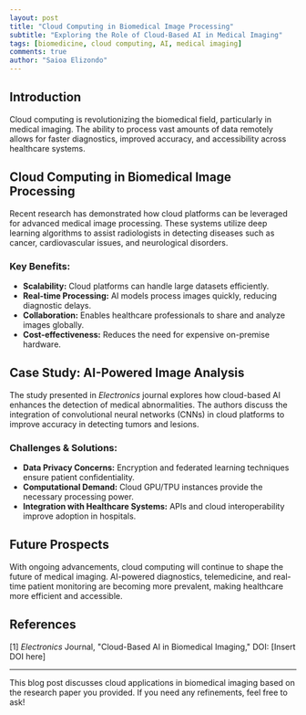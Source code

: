 ```yaml
---
layout: post
title: "Cloud Computing in Biomedical Image Processing"
subtitle: "Exploring the Role of Cloud-Based AI in Medical Imaging"
tags: [biomedicine, cloud computing, AI, medical imaging]
comments: true
author: "Saioa Elizondo"
---
```


## Introduction

Cloud computing is revolutionizing the biomedical field, particularly in medical imaging. The ability to process vast amounts of data remotely allows for faster diagnostics, improved accuracy, and accessibility across healthcare systems.

## Cloud Computing in Biomedical Image Processing

Recent research has demonstrated how cloud platforms can be leveraged for advanced medical image processing. These systems utilize deep learning algorithms to assist radiologists in detecting diseases such as cancer, cardiovascular issues, and neurological disorders.

### Key Benefits:
- **Scalability:** Cloud platforms can handle large datasets efficiently.
- **Real-time Processing:** AI models process images quickly, reducing diagnostic delays.
- **Collaboration:** Enables healthcare professionals to share and analyze images globally.
- **Cost-effectiveness:** Reduces the need for expensive on-premise hardware.

## Case Study: AI-Powered Image Analysis

The study presented in *Electronics* journal explores how cloud-based AI enhances the detection of medical abnormalities. The authors discuss the integration of convolutional neural networks (CNNs) in cloud platforms to improve accuracy in detecting tumors and lesions.

### Challenges & Solutions:
- **Data Privacy Concerns:** Encryption and federated learning techniques ensure patient confidentiality.
- **Computational Demand:** Cloud GPU/TPU instances provide the necessary processing power.
- **Integration with Healthcare Systems:** APIs and cloud interoperability improve adoption in hospitals.

## Future Prospects

With ongoing advancements, cloud computing will continue to shape the future of medical imaging. AI-powered diagnostics, telemedicine, and real-time patient monitoring are becoming more prevalent, making healthcare more efficient and accessible.

## References

[1] *Electronics* Journal, "Cloud-Based AI in Biomedical Imaging," DOI: [Insert DOI here]  

---

This blog post discusses cloud applications in biomedical imaging based on the research paper you provided. If you need any refinements, feel free to ask!


